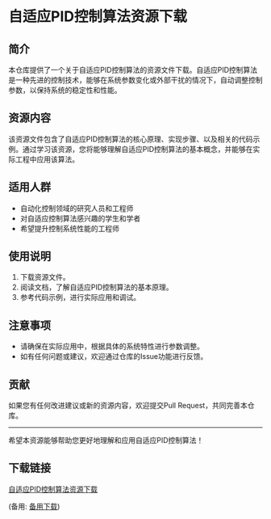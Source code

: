 # 自适应PID控制算法资源下载

## 简介
本仓库提供了一个关于自适应PID控制算法的资源文件下载。自适应PID控制算法是一种先进的控制技术，能够在系统参数变化或外部干扰的情况下，自动调整控制参数，以保持系统的稳定性和性能。

## 资源内容
该资源文件包含了自适应PID控制算法的核心原理、实现步骤、以及相关的代码示例。通过学习该资源，您将能够理解自适应PID控制算法的基本概念，并能够在实际工程中应用该算法。

## 适用人群
- 自动化控制领域的研究人员和工程师
- 对自适应控制算法感兴趣的学生和学者
- 希望提升控制系统性能的工程师

## 使用说明
1. 下载资源文件。
2. 阅读文档，了解自适应PID控制算法的基本原理。
3. 参考代码示例，进行实际应用和调试。

## 注意事项
- 请确保在实际应用中，根据具体的系统特性进行参数调整。
- 如有任何问题或建议，欢迎通过仓库的Issue功能进行反馈。

## 贡献
如果您有任何改进建议或新的资源内容，欢迎提交Pull Request，共同完善本仓库。

---

希望本资源能够帮助您更好地理解和应用自适应PID控制算法！

## 下载链接
[自适应PID控制算法资源下载](https://pan.quark.cn/s/25f9af4c296c) 

(备用: [备用下载](https://pan.baidu.com/s/1wbO1sknpHUb28J3zGZ3p7Q?pwd=l84k))

